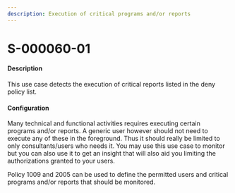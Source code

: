 ```yaml
---
description: Execution of critical programs and/or reports
---
```


# S-000060-01

#### Description

This use case detects the execution of critical reports listed in the deny policy list.

#### Configuration

Many technical and functional activities requires executing certain programs and/or reports. A generic user however should not need to execute any of these in the foreground. Thus it should really be limited to only consultants/users who needs it. You may use this use case to monitor but you can also use it to get an insight that will also aid you limiting the authorizations granted to your users.

Policy 1009 and 2005 can be used to define the permitted users and critical programs and/or reports that should be monitored.
